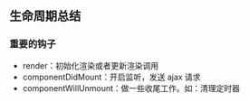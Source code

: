 ## 生命周期总结

### 重要的钩子

- render：初始化渲染或者更新渲染调用
- componentDidMount：开启监听，发送 ajax 请求
- componentWillUnmount：做一些收尾工作。如：清理定时器
